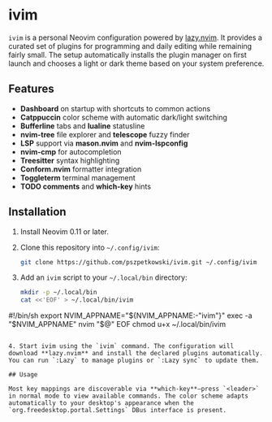 # ivim

`ivim` is a personal Neovim configuration powered by [lazy.nvim](https://github.com/folke/lazy.nvim). It provides a curated set of plugins for programming and daily editing while remaining fairly small.  The setup automatically installs the plugin manager on first launch and chooses a light or dark theme based on your system preference.

## Features

- **Dashboard** on startup with shortcuts to common actions
- **Catppuccin** color scheme with automatic dark/light switching
- **Bufferline** tabs and **lualine** statusline
- **nvim-tree** file explorer and **telescope** fuzzy finder
- **LSP** support via **mason.nvim** and **nvim-lspconfig**
- **nvim-cmp** for autocompletion
- **Treesitter** syntax highlighting
- **Conform.nvim** formatter integration
- **Toggleterm** terminal management
- **TODO comments** and **which-key** hints

## Installation

1. Install Neovim 0.11 or later.
2. Clone this repository into `~/.config/ivim`:

   ```bash
   git clone https://github.com/pszpetkowski/ivim.git ~/.config/ivim
   ```

3. Add an `ivim` script to your `~/.local/bin` directory:

   ```bash
   mkdir -p ~/.local/bin
   cat <<'EOF' > ~/.local/bin/ivim
#!/bin/sh
export NVIM_APPNAME="${NVIM_APPNAME:-"ivim"}"
exec -a "$NVIM_APPNAME" nvim "$@"
EOF
   chmod u+x ~/.local/bin/ivim
   ```

4. Start ivim using the `ivim` command. The configuration will download **lazy.nvim** and install the declared plugins automatically. You can run `:Lazy` to manage plugins or `:Lazy sync` to update them.

## Usage

Most key mappings are discoverable via **which-key**—press `<leader>` in normal mode to view available commands. The color scheme adapts automatically to your desktop's appearance when the `org.freedesktop.portal.Settings` DBus interface is present.


